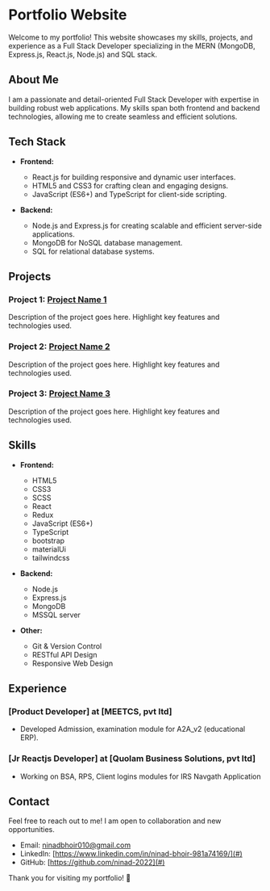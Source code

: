 # Portfolio Website

Welcome to my portfolio! This website showcases my skills, projects, and experience as a Full Stack Developer specializing in the MERN (MongoDB, Express.js, React.js, Node.js) and SQL stack.

## About Me

I am a passionate and detail-oriented Full Stack Developer with expertise in building robust web applications. My skills span both frontend and backend technologies, allowing me to create seamless and efficient solutions.

## Tech Stack

- **Frontend:**
  - React.js for building responsive and dynamic user interfaces.
  - HTML5 and CSS3 for crafting clean and engaging designs.
  - JavaScript (ES6+) and TypeScript for client-side scripting.

- **Backend:**
  - Node.js and Express.js for creating scalable and efficient server-side applications.
  - MongoDB for NoSQL database management.
  - SQL for relational database systems.

## Projects

### Project 1: [Project Name 1](#)
Description of the project goes here. Highlight key features and technologies used.

### Project 2: [Project Name 2](#)
Description of the project goes here. Highlight key features and technologies used.

### Project 3: [Project Name 3](#)
Description of the project goes here. Highlight key features and technologies used.

## Skills

- **Frontend:**
  - HTML5
  - CSS3
  - SCSS
  - React
  - Redux
  - JavaScript (ES6+)
  - TypeScript
  - bootstrap
  - materialUi
  - tailwindcss

- **Backend:**
  - Node.js
  - Express.js
  - MongoDB
  - MSSQL server

- **Other:**
  - Git & Version Control
  - RESTful API Design
  - Responsive Web Design

## Experience

### [Product Developer] at [MEETCS, pvt ltd]
- Developed Admission, examination module for A2A_v2 (educational ERP).

### [Jr Reactjs Developer] at [Quolam Business Solutions, pvt ltd]
- Working on  BSA, RPS, Client logins modules for IRS Navgath Application

## Contact

Feel free to reach out to me! I am open to collaboration and new opportunities.

- Email: ninadbhoir010@gmail.com
- LinkedIn: [https://www.linkedin.com/in/ninad-bhoir-981a74169/](#)
- GitHub: [https://github.com/ninad-2022](#)

Thank you for visiting my portfolio! 🚀
